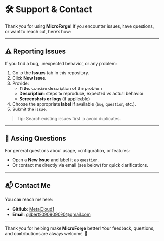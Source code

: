 # 🛠 Support & Contact

Thank you for using **MicroForge**! If you encounter issues, have questions, or want to reach out, here’s how:

---

## ⚠️ Reporting Issues

If you find a bug, unexpected behavior, or any problem:

1. Go to the **Issues** tab in this repository.
2. Click **New Issue**.
3. Provide:
   - **Title**: concise description of the problem
   - **Description**: steps to reproduce, expected vs actual behavior
   - **Screenshots or logs** (if applicable)
4. Choose the appropriate **label** if available (`bug`, `question`, etc.).
5. Submit the issue.

> Tip: Search existing issues first to avoid duplicates.

---

## 💬 Asking Questions

For general questions about usage, configuration, or features:

- Open a **New Issue** and label it as `question`.
- Or contact me directly via email (see below) for quick clarifications.

---

## 📬 Contact Me

You can reach me here:

- **GitHub**: [MetalCloud1](https://github.com/MetalCloud1)
- **Email**: gilbert9090909090@gmail.com

---

Thank you for helping make **MicroForge** better! Your feedback, questions, and contributions are always welcome. 🚀
